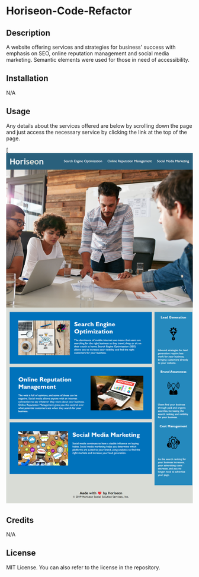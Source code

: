 # Horiseon-Code-Refactor

## Description

A website offering services and strategies for business' success with emphasis on SEO, online reputation management and social media marketing. 
Semantic elements were used for those in need of accessibility.

## Installation

N/A

## Usage

Any details about the services offered are below by scrolling down the page and just access the necessary service by clicking the link at the top of the page.

[![website screenshot)](assets/images/127.0.0.1_5500_horiseon-code-refactor_index.html.png)


## Credits

N/A

## License

MIT License. You can also refer to the license in the repository.
